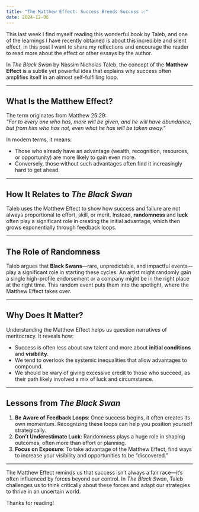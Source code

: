 ```yaml
---
title: "The Matthew Effect: Success Breeds Success 📈"
date: 2024-12-06
---
```


This last week I find myself reading this wonderful book by Taleb, and one of the learnings I have recently obtained is about this incredible and silent effect, 
in this post I want to share my relfections and encourage the reader to read more about the effect or other essays by the author.

In *The Black Swan* by Nassim Nicholas Taleb, the concept of the **Matthew Effect** is a subtle yet powerful idea that explains why success often amplifies itself in 
an almost self-fulfilling loop.

---

## What Is the Matthew Effect?  
The term originates from Matthew 25:29:  
*"For to every one who has, more will be given, and he will have abundance; but from him who has not, even what he has will be taken away."*

In modern terms, it means:  
- Those who already have an advantage (wealth, recognition, resources, or opportunity) are more likely to gain even more.  
- Conversely, those without such advantages often find it increasingly hard to get ahead.

---

## How It Relates to *The Black Swan*  
Taleb uses the Matthew Effect to show how success and failure are not always proportional to effort, skill, or merit. Instead, **randomness** and **luck** often 
play a significant role in creating the initial advantage, which then grows exponentially through feedback loops.

---

## The Role of Randomness  
Taleb argues that **Black Swans**—rare, unpredictable, and impactful events—play a significant role in starting these cycles. 
An artist might randomly gain a single high-profile endorsement or a company might be in the right place at the right time. This random event puts them into the spotlight, 
where the Matthew Effect takes over.

---

## Why Does It Matter?  
Understanding the Matthew Effect helps us question narratives of meritocracy. It reveals how:  
- Success is often less about raw talent and more about **initial conditions** and **visibility**.  
- We tend to overlook the systemic inequalities that allow advantages to compound.  
- We should be wary of giving excessive credit to those who succeed, as their path likely involved a mix of luck and circumstance.

---

## Lessons from *The Black Swan*  
1. **Be Aware of Feedback Loops**: Once success begins, it often creates its own momentum. Recognizing these loops can help you position yourself strategically.  
2. **Don’t Underestimate Luck**: Randomness plays a huge role in shaping outcomes, often more than effort or planning.  
3. **Focus on Exposure**: To take advantage of the Matthew Effect, find ways to increase your visibility and opportunities to be “discovered.”

---

The Matthew Effect reminds us that success isn’t always a fair race—it’s often influenced by forces beyond our control. In *The Black Swan*, 
Taleb challenges us to think critically about these forces and adapt our strategies to thrive in an uncertain world.

Thanks for reading!

